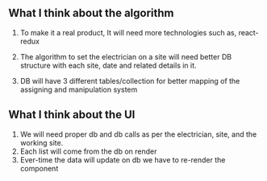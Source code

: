 ## What I think about the algorithm

1. To make it a real product, It will need more technologies such as, react-redux 

2. The algorithm to set the electrician on a site will need better DB structure with each site, date and related details in it.

3. DB will have 3 different tables/collection for better mapping of the assigning and manipulation system

## What I think about the UI

1. We will need proper db and db calls as per the electrician, site, and the working site.
2. Each list will come from the db on render
3. Ever-time the data will update on db we have to re-render the component